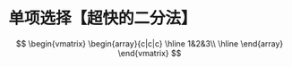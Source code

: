# 单项选择【超快的二分法】

$$
\begin{vmatrix}
\begin{array}{c|c|c}
\hline
1&2&3\\
\hline
\end{array}
\end{vmatrix}
$$
